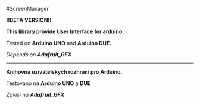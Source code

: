 #ScreenManager

**!!BETA VERSION!!**

**This library provide User Interface for arduino.**

Tested on **Arduino UNO** and **Arduino DUE.**

_Depends on **Adafruit_GFX**_

***

**Knihovna uzivatelskych rozhrani pro Arduino.**

Testovano na **Arduino UNO** a **DUE**

_Zavisi na **Adafruit_GFX**_
 